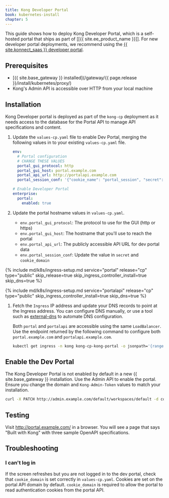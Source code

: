 ```yaml
---
title: Kong Developer Portal
book: kubernetes-install
chapter: 5
---
```


This guide shows how to deploy Kong Developer Portal, which is a self-hosted portal that ships as part of [[{{ site.ee_product_name  }}]]. For new developer portal deployments, we recommend using the <a href="https://konghq.com/products/kong-konnect/register?utm_medium=referral&utm_source=docs&utm_campaign=gateway-konnect&utm_content=kubernetes-install">{{ site.konnect_saas }} developer portal</a>.

## Prerequisites

* [{{ site.base_gateway }} installed](/gateway/{{ page.release }}/install/kubernetes/proxy/)
* Kong's Admin API is accessible over HTTP from your local machine

## Installation

Kong Developer portal is deployed as part of the `kong-cp` deployment as it needs access to the database for the Portal API to manage API specifications and content.

1. Update the `values-cp.yaml` file to enable Dev Portal, merging the following values in to your existing `values-cp.yaml` file.

    ```yaml
    env:
      # Portal configuration
      # CHANGE THESE VALUES
      portal_gui_protocol: http
      portal_gui_host: portal.example.com
      portal_api_url: http://portalapi.example.com
      portal_session_conf: '{"cookie_name": "portal_session", "secret": "PORTAL_SUPER_SECRET", "storage": "kong", "cookie_secure": false, "cookie_domain":".example.com"}'
    
    # Enable Developer Portal
    enterprise:
      portal:
        enabled: true
    ```

1. Update the portal hostname values in `values-cp.yaml`.

    - `env.portal_gui_protocol`: The protocol to use for the GUI (http or https)
    - `env.portal_gui_host`: The hostname that you'll use to reach the portal
    - `env.portal_api_url`: The publicly accessible API URL for dev portal data
    - `env.portal_session_conf`: Update the value in `secret` and `cookie_domain`

{% include md/k8s/ingress-setup.md service="portal" release="cp" type="public" skip_release=true skip_ingress_controller_install=true skip_dns=true %}

{% include md/k8s/ingress-setup.md service="portalapi" release="cp" type="public" skip_ingress_controller_install=true skip_dns=true %}

1. Fetch the `Ingress` IP address and update your DNS records to point at the Ingress address. You can configure DNS manually, or use a tool such as [external-dns](https://github.com/kubernetes-sigs/external-dns) to automate DNS configuration.

    Both `portal` and `portalapi` are accessible using the same `LoadBalancer`. Use the endpoint returned by the following command to configure both `portal.example.com` and `portalapi.example.com`.

    ```bash
    kubectl get ingress -n kong kong-cp-kong-portal -o jsonpath='{range .status.loadBalancer.ingress[0]}{@.ip}{@.hostname}{end}'
    ```

## Enable the Dev Portal

The Kong Developer Portal is not enabled by default in a new {{ site.base_gateway }} installation. Use the Admin API to enable the portal. Ensure you change the domain and `Kong-Admin-Token` values to match your installation.

```bash
curl -X PATCH http://admin.example.com/default/workspaces/default -d config.portal=true -H 'Kong-Admin-User: kong_admin' -H 'Kong-Admin-Token: YOUR_PASSWORD'
```

## Testing

Visit <http://portal.example.com/> in a browser. You will see a page that says "Built with Kong" with three sample OpenAPI specifications.

## Troubleshooting

### I can't log in

If the screen refreshes but you are not logged in to the dev portal, check that `cookie_domain` is set correctly in `values-cp.yaml`. Cookies are set on the portal API domain by default. `cookie_domain` is required to allow the portal to read authentication cookies from the portal API.
